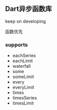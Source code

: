 ## Dart异步函数库

keep on developing

函数优先

### supports

+ eachSeries
+ eachLimit
+ waterfall
+ some
+ someLimit
+ every
+ everyLimit
+ times
+ timesSeries
+ timesLimit
